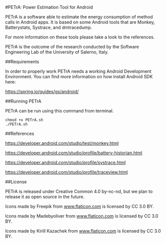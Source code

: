 #PETrA: Power Estimation Tool for Android

PETrA is a software able to estimate the energy consumption of method calls in Android apps.
It is based on some Android tools that are Monkey, Batterystats, Systrace, and dmtracedump.

For more information on these tools please take a look to the references.

PETrA is the outcome of the research conducted by the Software Engineering Lab of the University of Salerno, Italy.

##Requirements

In order to properly work PETrA needs a working Android Development Environment. You can find more information on how install Android SDK here:

https://spring.io/guides/gs/android/

##Running PETrA

PETrA can be run using this command from terminal.

```
chmod +x PETrA.sh
./PETrA.sh
```

##References

https://developer.android.com/studio/test/monkey.html

https://developer.android.com/studio/profile/battery-historian.html

https://developer.android.com/studio/profile/systrace.html

https://developer.android.com/studio/profile/traceview.html

##License

PETrA is released under Creative Common 4.0 by-nc-nd, but we plan to release it as open source in the future.

Icons made by Freepik from www.flaticon.com is licensed by CC 3.0 BY.

Icons made by Madebyoliver from www.flaticon.com is licensed by CC 3.0 BY.

Icons made by Kirill Kazachek from www.flaticon.com is licensed by CC 3.0 BY.
